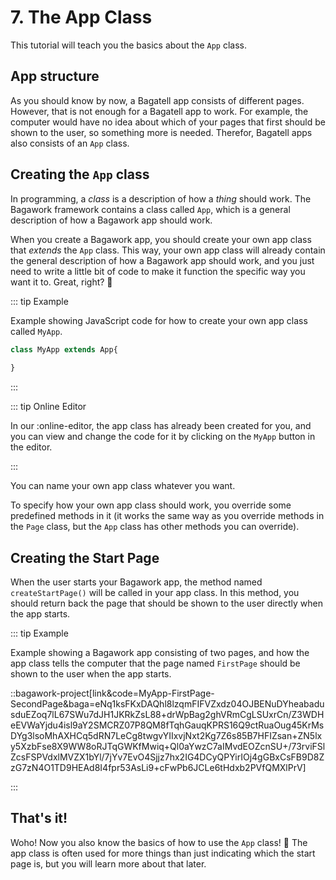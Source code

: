 # 7. The App Class
This tutorial will teach you the basics about the `App` class.



## App structure
As you should know by now, a Bagatell app consists of different pages. However, that is not enough for a Bagatell app to work. For example, the computer would have no idea about which of your pages that first should be shown to the user, so something more is needed. Therefor, Bagatell apps also consists of an `App` class.




## Creating the `App` class
In programming, a *class* is a description of how a *thing* should work. The Bagawork framework contains a class called `App`, which is a general description of how a Bagawork app should work.

When you create a Bagawork app, you should create your own app class that *extends* the `App` class. This way, your own app class will already contain the general description of how a Bagawork app should work, and you just need to write a little bit of code to make it function the specific way you want it to. Great, right? 🙂

::: tip Example

Example showing JavaScript code for how to create your own app class called `MyApp`.

```js
class MyApp extends App{
	
}
```

:::

::: tip Online Editor

In our :online-editor, the app class has already been created for you, and you can view and change the code for it by clicking on the `MyApp` button in the editor.

:::

You can name your own app class whatever you want.

To specify how your own app class should work, you override some predefined methods in it (it works the same way as you override methods in the `Page` class, but the `App` class has other methods you can override). 




## Creating the Start Page
When the user starts your Bagawork app, the method named `createStartPage()` will be called in your app class. In this method, you should return back the page that should be shown to the user directly when the app starts.

::: tip Example

Example showing a Bagawork app consisting of two pages, and how the app class tells the computer that the page named `FirstPage` should be shown to the user when the app starts.

::bagawork-project[link&code=MyApp-FirstPage-SecondPage&baga=eNq1ksFKxDAQhl8lzqmFIFVZxdz04OJBENuDYheabadusduEZoq7lL67SWu7dJH1JKRkZsL88+drWpBag2ghVRmCgLSUxrCn/Z3WDHeEVWaYjdu4isl9aY2SMCRZ07P8QM8fTqhGauqKPRS16Q9ctRuaOug45KrMsDYg3lsoMhAXHCq5dRN7LeCg8twgvYIIxvjNxt2Kg7Z6s85B7HFIZsan+ZN5lxy5XzbFse8X9WW8oRJTqGWKfMwiq+Ql0aYwzC7aIMvdEOZcnSU+/73rviFSlZcsFSPVdxlMVZX1bYl/7jYv7EvO4Sjjz7hx2IG4DCyQPYirIOj4gGBxCsFB9D8ZzG7zN4O1TD9HEAd8I4fpr53AsLi9+cFwPb6JCLe6tHdxb2PVfQMXlPrV]

:::





## That's it!
Woho! Now you also know the basics of how to use the `App` class! 🥳 The app class is often used for more things than just indicating which the start page is, but you will learn more about that later.
